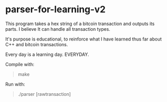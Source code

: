 # parser-for-learning-v2

This program takes a hex string of a bitcoin transaction and outputs its parts. I believe It can handle all transaction types.

It's purpose is educational, to reinforce what I have learned thus far about C++ and bitcoin transactions.

Every day is a learning day. EVERYDAY.

Compile with:

> make

Run with:

> ./parser [rawtransaction]
